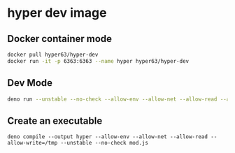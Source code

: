 # hyper dev image

## Docker container mode

```sh
docker pull hyper63/hyper-dev
docker run -it -p 6363:6363 --name hyper hyper63/hyper-dev
```

## Dev Mode

```sh
deno run --unstable --no-check --allow-env --allow-net --allow-read --allow-write=/tmp mod.js
```

## Create an executable

```
deno compile --output hyper --allow-env --allow-net --allow-read --allow-write=/tmp --unstable --no-check mod.js
```